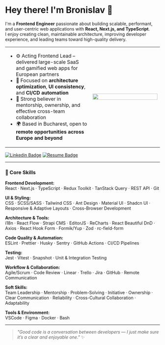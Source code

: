 # Hey there! I'm Bronislav 👋

I'm a **Frontend Engineer** passionate about building scalable, performant, and user-centric web applications with **React, Next.js, and TypeScript**.  
I enjoy creating clean, maintainable architecture, improving developer experience, and leading teams toward high-quality delivery.

<table>
  <tr>
    <td>
      <ul>
        <li>⚙️ Acting Frontend Lead – delivered large-scale SaaS and gamified web apps for European partners</li>
        <li>🚀 Focused on <b>architecture optimization</b>, <b>UI consistency</b>, and <b>CI/CD automation</b></li>
        <li>🤝 Strong believer in mentorship, ownership, and effective cross-team collaboration</li>
        <li>🌍 Based in Bucharest, open to <b>remote opportunities across Europe and beyond</b></li>
      </ul>
    </td>
     <td width="45%">
      <img src="https://media.giphy.com/media/kbRb4eyCNC0aMz5x68/giphy.gif" width="100%" />
    </td>
  </tr>
</table>


[![Linkedin Badge](https://img.shields.io/badge/LinkedIn-0077B5?style=for-the-badge&logo=linkedin&logoColor=white)](https://www.linkedin.com/in/bronislav-voydylo-web-dev/)
[![Resume Badge](https://img.shields.io/badge/Resume-4285F4?style=for-the-badge&logo=google-drive&logoColor=white)](https://drive.google.com/file/d/10_FhLdIkTFg2b_yaqBsSSsh6l5MLqllp/view?usp=sharing)

---

### 🧠 Core Skills

**Frontend Development:**  
React · Next.js · TypeScript · Redux Toolkit · TanStack Query · REST API · Git  

**UI & Styling:**  
CSS · SCSS/SASS · Tailwind CSS · Ant Design · Material UI · Shadcn UI · Responsive & Adaptive Layouts · Cross-Browser Development  

**Architecture & Tools:**  
i18n · React Flow · Strapi CMS · EditorJS · ReCharts · React Beautiful DnD · Axios · React Hook Form · Formik/Yup · Zod · rc-field-form  

**Code Quality & Automation:**  
ESLint · Prettier · Husky · Sentry · GitHub Actions · CI/CD Pipelines  

**Testing:**  
Jest · Vitest · Snapshot · Unit & Integration Testing  

**Workflow & Collaboration:**  
Agile/Scrum · Code Review · Linear · Trello · Jira · GitHub · Remote Communication  

**Soft Skills:**  
Team Leadership · Mentorship · Problem-Solving · Initiative · Ownership · Clear Communication · Reliability · Cross-Cultural Collaboration · Adaptability  

**Tools & Environment:**  
VSCode · Figma · Docker · Bash  

---

> _"Good code is a conversation between developers — I just make sure it’s a clear and enjoyable one."_ ✨
